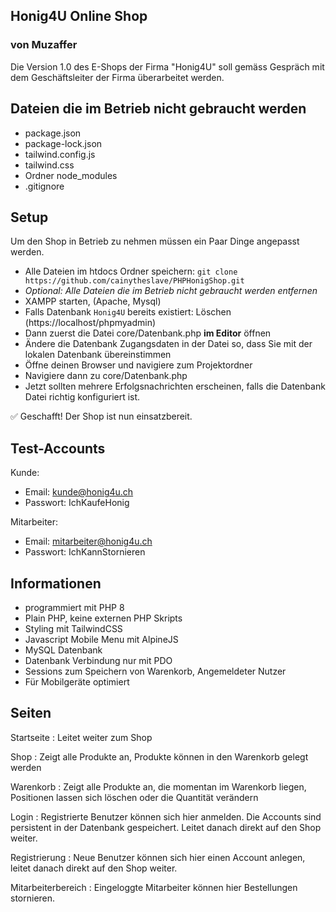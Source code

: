 ## Honig4U Online Shop
### von Muzaffer

Die Version 1.0 des E-Shops der Firma "Honig4U" soll gemäss Gespräch mit dem Geschäftsleiter der Firma überarbeitet werden.

## Dateien die im Betrieb nicht gebraucht werden

- package.json
- package-lock.json
- tailwind.config.js
- tailwind.css
- Ordner node_modules
- .gitignore

## Setup
Um den Shop in Betrieb zu nehmen müssen ein Paar Dinge angepasst werden.

- Alle Dateien im htdocs Ordner speichern: `git clone https://github.com/cainytheslave/PHPHonigShop.git`
- _Optional: Alle Dateien die im Betrieb nicht gebraucht werden entfernen_
- XAMPP starten, (Apache, Mysql)
- Falls Datenbank `Honig4U` bereits existiert: Löschen (https://localhost/phpmyadmin)
- Dann zuerst die Datei core/Datenbank.php __im Editor__ öffnen
- Ändere die Datenbank Zugangsdaten in der Datei so, dass Sie mit der lokalen Datenbank übereinstimmen
- Öffne deinen Browser und navigiere zum Projektordner
- Navigiere dann zu core/Datenbank.php
- Jetzt sollten mehrere Erfolgsnachrichten erscheinen, falls die Datenbank Datei richtig konfiguriert ist.

:white_check_mark: Geschafft! Der Shop ist nun einsatzbereit.

## Test-Accounts

Kunde:
- Email: kunde@honig4u.ch
- Passwort: IchKaufeHonig

Mitarbeiter:
- Email: mitarbeiter@honig4u.ch
- Passwort: IchKannStornieren

## Informationen
- programmiert mit PHP 8
- Plain PHP, keine externen PHP Skripts
- Styling mit TailwindCSS
- Javascript Mobile Menu mit AlpineJS
- MySQL Datenbank
- Datenbank Verbindung nur mit PDO
- Sessions zum Speichern von Warenkorb, Angemeldeter Nutzer
- Für Mobilgeräte optimiert

## Seiten
Startseite
: Leitet weiter zum Shop 

Shop
: Zeigt alle Produkte an, Produkte können in den Warenkorb gelegt werden

Warenkorb
: Zeigt alle Produkte an, die momentan im Warenkorb liegen, Positionen lassen sich löschen oder die Quantität verändern

Login
: Registrierte Benutzer können sich hier anmelden. Die Accounts sind persistent in der Datenbank gespeichert. Leitet danach direkt auf den Shop weiter.

Registrierung
: Neue Benutzer können sich hier einen Account anlegen, leitet danach direkt auf den Shop weiter.

Mitarbeiterbereich
: Eingeloggte Mitarbeiter können hier Bestellungen stornieren.
